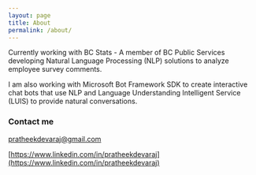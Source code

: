 ```yaml
---
layout: page
title: About
permalink: /about/
---
```


Currently working with BC Stats - A member of BC Public Services developing Natural Language Processing (NLP) solutions to analyze employee survey comments. 

I am also working with Microsoft Bot Framework SDK to create interactive chat bots that use NLP and Language Understanding Intelligent Service (LUIS) to provide natural conversations. 

### Contact me

[pratheekdevaraj@gmail.com](mailto:pratheekdevaraj@gmail.com)

[https://www.linkedin.com/in/pratheekdevaraj](https://www.linkedin.com/in/pratheekdevaraj)
